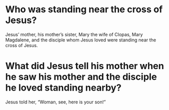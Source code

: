 # Who was standing near the cross of Jesus?

Jesus’ mother, his mother’s sister, Mary the wife of Clopas, Mary Magdalene, and the disciple whom Jesus loved were standing near the cross of Jesus.

# What did Jesus tell his mother when he saw his mother and the disciple he loved standing nearby?

Jesus told her, “Woman, see, here is your son!”

